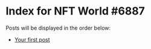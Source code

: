 # Index for NFT World #6887
Posts will be displayed in the order below:

- [Your first post](./001-first.md)

